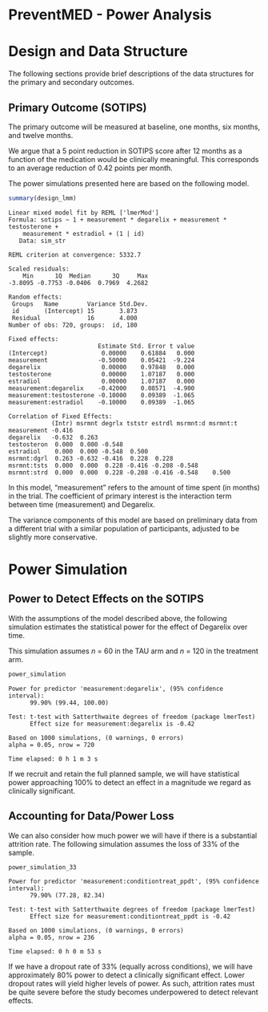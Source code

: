 # PreventMED - Power Analysis

# Design and Data Structure

The following sections provide brief descriptions of the data structures
for the primary and secondary outcomes.

## Primary Outcome (SOTIPS)

The primary outcome will be measured at baseline, one months, six
months, and twelve months.

We argue that a 5 point reduction in SOTIPS score after 12 months as a
function of the medication would be clinically meaningful. This
corresponds to an average reduction of 0.42 points per month.

The power simulations presented here are based on the following model.

``` r
summary(design_lmm)
```

    Linear mixed model fit by REML ['lmerMod']
    Formula: sotips ~ 1 + measurement * degarelix + measurement * testosterone +  
        measurement * estradiol + (1 | id)
       Data: sim_str

    REML criterion at convergence: 5332.7

    Scaled residuals: 
        Min      1Q  Median      3Q     Max 
    -3.8095 -0.7753 -0.0406  0.7969  4.2682 

    Random effects:
     Groups   Name        Variance Std.Dev.
     id       (Intercept) 15       3.873   
     Residual             16       4.000   
    Number of obs: 720, groups:  id, 180

    Fixed effects:
                             Estimate Std. Error t value
    (Intercept)               0.00000    0.61884   0.000
    measurement              -0.50000    0.05421  -9.224
    degarelix                 0.00000    0.97848   0.000
    testosterone              0.00000    1.07187   0.000
    estradiol                 0.00000    1.07187   0.000
    measurement:degarelix    -0.42000    0.08571  -4.900
    measurement:testosterone -0.10000    0.09389  -1.065
    measurement:estradiol    -0.10000    0.09389  -1.065

    Correlation of Fixed Effects:
                (Intr) msrmnt degrlx tststr estrdl msrmnt:d msrmnt:t
    measurement -0.416                                              
    degarelix   -0.632  0.263                                       
    testosteron  0.000  0.000 -0.548                                
    estradiol    0.000  0.000 -0.548  0.500                         
    msrmnt:dgrl  0.263 -0.632 -0.416  0.228  0.228                  
    msrmnt:tsts  0.000  0.000  0.228 -0.416 -0.208 -0.548           
    msrmnt:strd  0.000  0.000  0.228 -0.208 -0.416 -0.548    0.500  

In this model, “measurement” refers to the amount of time spent (in
months) in the trial. The coefficient of primary interest is the
interaction term between time (measurement) and Degarelix.

The variance components of this model are based on preliminary data from
a different trial with a similar population of participants, adjusted to
be slightly more conservative.

# Power Simulation

## Power to Detect Effects on the SOTIPS

With the assumptions of the model described above, the following
simulation estimates the statistical power for the effect of Degarelix
over time.

This simulation assumes *n* = 60 in the TAU arm and *n* = 120 in the
treatment arm.

``` r
power_simulation
```

    Power for predictor 'measurement:degarelix', (95% confidence interval):
          99.90% (99.44, 100.00)

    Test: t-test with Satterthwaite degrees of freedom (package lmerTest)
          Effect size for measurement:degarelix is -0.42

    Based on 1000 simulations, (0 warnings, 0 errors)
    alpha = 0.05, nrow = 720

    Time elapsed: 0 h 1 m 3 s

If we recruit and retain the full planned sample, we will have
statistical power approaching 100% to detect an effect in a magnitude we
regard as clinically significant.

## Accounting for Data/Power Loss

We can also consider how much power we will have if there is a
substantial attrition rate. The following simulation assumes the loss of
33% of the sample.

``` r
power_simulation_33
```

    Power for predictor 'measurement:conditiontreat_ppdt', (95% confidence interval):
          79.90% (77.28, 82.34)

    Test: t-test with Satterthwaite degrees of freedom (package lmerTest)
          Effect size for measurement:conditiontreat_ppdt is -0.42

    Based on 1000 simulations, (0 warnings, 0 errors)
    alpha = 0.05, nrow = 236

    Time elapsed: 0 h 0 m 53 s

If we have a dropout rate of 33% (equally across conditions), we will
have approximately 80% power to detect a clinically significant effect.
Lower dropout rates will yield higher levels of power. As such,
attrition rates must be quite severe before the study becomes
underpowered to detect relevant effects.
